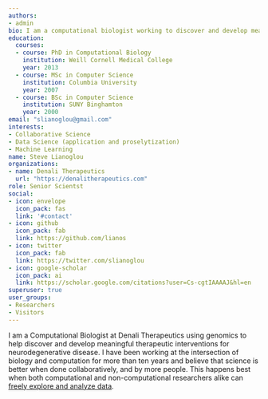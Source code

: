 ```yaml
---
authors:
- admin
bio: I am a computational biologist working to discover and develop meaningful therapeutic interventions for neurodegenerative disease.
education:
  courses:
  - course: PhD in Computational Biology
    institution: Weill Cornell Medical College
    year: 2013
  - course: MSc in Computer Science
    institution: Columbia University
    year: 2007
  - course: BSc in Computer Science
    institution: SUNY Binghamton
    year: 2000
email: "slianoglou@gmail.com"
interests:
- Collaborative Science
- Data Science (application and proselytization)
- Machine Learning
name: Steve Lianoglou
organizations:
- name: Denali Therapeutics
  url: "https://denalitherapeutics.com"
role: Senior Scientst
social:
- icon: envelope
  icon_pack: fas
  link: '#contact'
- icon: github
  icon_pack: fab
  link: https://github.com/lianos
- icon: twitter
  icon_pack: fab
  link: https://twitter.com/slianoglou
- icon: google-scholar
  icon_pack: ai
  link: https://scholar.google.com/citations?user=Cs-cgtIAAAAJ&hl=en
superuser: true
user_groups:
- Researchers
- Visitors
---
```


I am a Computational Biologist at Denali Therapeutics using genomics to help discover and develop meaningful therapeutic interventions for neurodegenerative disease. I have been working at the intersection of biology and computation for more than ten years and believe that science is better when done collaboratively, and by more people. This happens best when both computational and non-computational researchers alike can [freely explore and analyze data](https://facileverse.org).
